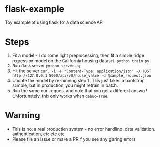 # flask-example
Toy example of using flask for a data science API

# Steps
1. Fit a model - I do some light preprocessing, then fit a simple ridge regression model on the California housing dataset.
`python train.py`
2. Run flask server `python server.py`
3. Hit the server `curl -i -H "Content-Type: application/json" -X POST http://127.0.0.1:5000/api/v0/house_value -d @sample_request.json`
4. Update the model by re-running step 1. This just takes a bootstrap sample, but in production, you might retrain in batch.
5. Run the same curl request and note that you get a different answer! Unfortunately, this only works when `debug=True`.

# Warning
* This is not a real production system - no error handling, data validation, authentication, etc etc etc
* Please file an issue or make a PR if you see any glaring errors
